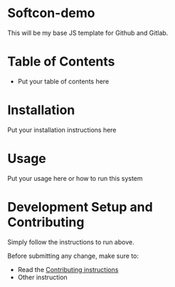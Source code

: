 # Softcon-demo

This will be my base JS template for Github and Gitlab.

# Table of Contents

- Put your table of contents here

# Installation

Put your installation instructions here

# Usage

Put your usage here or how to run this system

# Development Setup and Contributing

Simply follow the instructions to run above.

Before submitting any change, make sure to:

- Read the [Contributing instructions](./CONTRIBUTING.md)
- Other instruction

